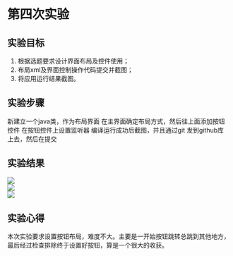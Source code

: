 # 第四次实验 
## 实验目标 
1. 根据选题要求设计界面布局及控件使用； 
2. 布局xml及界面控制操作代码提交并截图； 
3. 将应用运行结果截图。 
## 实验步骤 
新建立一个java类，作为布局界面 
在主界面确定布局方式，然后往上面添加按钮控件 
在按钮控件上设置监听器 
编译运行成功后截图，并且通过git 发到github库上去，然后在提交 
## 实验结果 
![](https://github.com/Limzk/android-labs-2018/blob/master/soft1614080902244/%E5%AE%9E%E9%AA%8C%E6%88%AA%E5%9B%BE/%E5%BE%AE%E4%BF%A1%E6%88%AA%E5%9B%BE_20180531131850.png?raw=true)<br>
![](https://github.com/Limzk/android-labs-2018/blob/master/soft1614080902244/%E5%AE%9E%E9%AA%8C%E6%88%AA%E5%9B%BE/%E5%BE%AE%E4%BF%A1%E6%88%AA%E5%9B%BE_20180531131935.png?raw=true)<br>
![](https://github.com/Limzk/android-labs-2018/blob/master/soft1614080902244/%E5%AE%9E%E9%AA%8C%E6%88%AA%E5%9B%BE/%E5%BE%AE%E4%BF%A1%E6%88%AA%E5%9B%BE_20180531131945.png?raw=true)<br>
## 实验心得 
本次实验要求设置按钮布局，难度不大。主要是一开始按钮跳转总跳到其他地方，最后经过检查排除终于设置好按钮，算是一个很大的收获。


